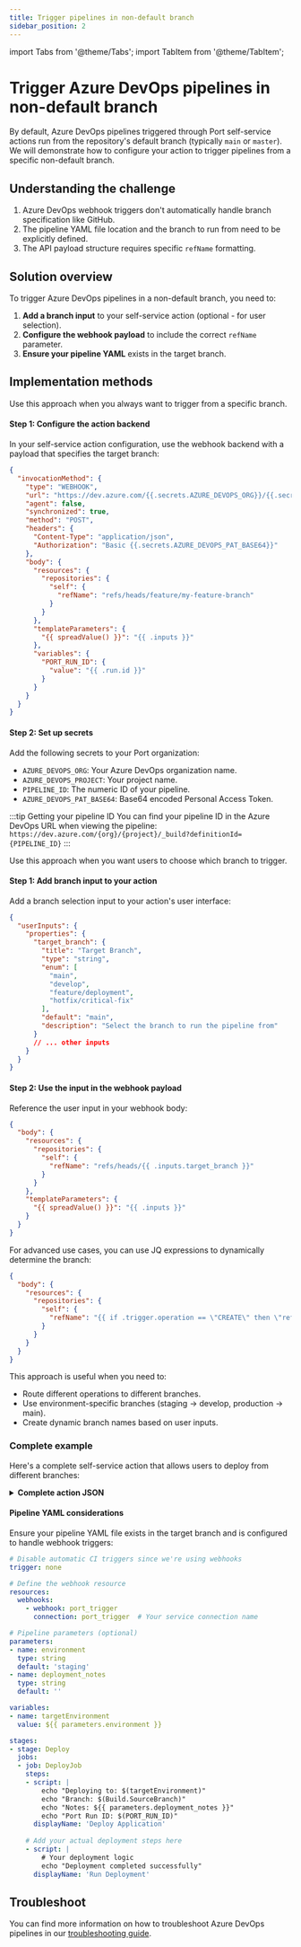 ```yaml
---
title: Trigger pipelines in non-default branch
sidebar_position: 2
---
```


import Tabs from '@theme/Tabs';
import TabItem from '@theme/TabItem';

# Trigger Azure DevOps pipelines in non-default branch

By default, Azure DevOps pipelines triggered through Port self-service actions run from the repository's default branch (typically `main` or `master`).   
We will demonstrate how to configure your action to trigger pipelines from a specific non-default branch.

## Understanding the challenge

1. Azure DevOps webhook triggers don't automatically handle branch specification like GitHub.
2. The pipeline YAML file location and the branch to run from need to be explicitly defined.
3. The API payload structure requires specific `refName` formatting.


## Solution overview

To trigger Azure DevOps pipelines in a non-default branch, you need to:

1. **Add a branch input** to your self-service action (optional - for user selection).
2. **Configure the webhook payload** to include the correct `refName` parameter.
3. **Ensure your pipeline YAML** exists in the target branch.

## Implementation methods

<Tabs>
<TabItem value="fixed-branch" label="Fixed branch" default>

Use this approach when you always want to trigger from a specific branch.

<h4> Step 1: Configure the action backend</h4>

In your self-service action configuration, use the webhook backend with a payload that specifies the target branch:

```json showLineNumbers
{
  "invocationMethod": {
    "type": "WEBHOOK",
    "url": "https://dev.azure.com/{{.secrets.AZURE_DEVOPS_ORG}}/{{.secrets.AZURE_DEVOPS_PROJECT}}/_apis/pipelines/{{.secrets.PIPELINE_ID}}/runs?api-version=7.1",
    "agent": false,
    "synchronized": true,
    "method": "POST",
    "headers": {
      "Content-Type": "application/json",
      "Authorization": "Basic {{.secrets.AZURE_DEVOPS_PAT_BASE64}}"
    },
    "body": {
      "resources": {
        "repositories": {
          "self": {
            "refName": "refs/heads/feature/my-feature-branch"
          }
        }
      },
      "templateParameters": {
        "{{ spreadValue() }}": "{{ .inputs }}"
      },
      "variables": {
        "PORT_RUN_ID": {
          "value": "{{ .run.id }}"
        }
      }
    }
  }
}
```

<h4> Step 2: Set up secrets</h4>

Add the following secrets to your Port organization:

- `AZURE_DEVOPS_ORG`: Your Azure DevOps organization name.
- `AZURE_DEVOPS_PROJECT`: Your project name.
- `PIPELINE_ID`: The numeric ID of your pipeline.
- `AZURE_DEVOPS_PAT_BASE64`: Base64 encoded Personal Access Token.

:::tip Getting your pipeline ID
You can find your pipeline ID in the Azure DevOps URL when viewing the pipeline: 
`https://dev.azure.com/{org}/{project}/_build?definitionId={PIPELINE_ID}`
:::

</TabItem>
<TabItem value="user-selectable" label="User-selectable branch">

Use this approach when you want users to choose which branch to trigger.

<h4> Step 1: Add branch input to your action</h4>

Add a branch selection input to your action's user interface:

```json showLineNumbers
{
  "userInputs": {
    "properties": {
      "target_branch": {
        "title": "Target Branch",
        "type": "string",
        "enum": [
          "main",
          "develop", 
          "feature/deployment",
          "hotfix/critical-fix"
        ],
        "default": "main",
        "description": "Select the branch to run the pipeline from"
      }
      // ... other inputs
    }
  }
}
```

<h4> Step 2: Use the input in the webhook payload</h4>

Reference the user input in your webhook body:

```json showLineNumbers
{
  "body": {
    "resources": {
      "repositories": {
        "self": {
          "refName": "refs/heads/{{ .inputs.target_branch }}"
        }
      }
    },
    "templateParameters": {
      "{{ spreadValue() }}": "{{ .inputs }}"
    }
  }
}
```

</TabItem>
<TabItem value="dynamic-branch" label="Dynamic branch selection">

For advanced use cases, you can use JQ expressions to dynamically determine the branch:

```json showLineNumbers
{
  "body": {
    "resources": {
      "repositories": {
        "self": {
          "refName": "{{ if .trigger.operation == \"CREATE\" then \"refs/heads/main\" elif .inputs.environment == \"staging\" then \"refs/heads/develop\" else \"refs/heads/feature/\" + .inputs.feature_name end }}"
        }
      }
    }
  }
}
```

This approach is useful when you need to:
- Route different operations to different branches.
- Use environment-specific branches (staging → develop, production → main).
- Create dynamic branch names based on user inputs.

</TabItem>
</Tabs>

<h3>Complete example</h3>

Here's a complete self-service action that allows users to deploy from different branches:

<details>
<summary><b>Complete action JSON</b></summary>

```json showLineNumbers
{
  "identifier": "deploy_to_environment",
  "title": "Deploy to Environment",
  "icon": "Azure",
  "description": "Deploy application to specified environment from selected branch",
  "trigger": {
    "type": "self-service",
    "operation": "DAY-2",
    "userInputs": {
      "properties": {
        "environment": {
          "title": "Environment",
          "type": "string",
          "enum": ["staging", "production"],
          "enumColors": {
            "staging": "orange",
            "production": "red"
          }
        },
        "target_branch": {
          "title": "Branch",
          "type": "string",
          "enum": ["main", "develop", "feature/latest"],
          "default": "main"
        },
        "deployment_notes": {
          "title": "Deployment Notes",
          "type": "string",
          "description": "Optional notes for this deployment"
        }
      },
      "required": ["environment", "target_branch"],
      "order": ["environment", "target_branch", "deployment_notes"]
    },
    "blueprintIdentifier": "service"
  },
  "invocationMethod": {
    "type": "WEBHOOK",
    "url": "https://dev.azure.com/{{.secrets.AZURE_DEVOPS_ORG}}/{{.secrets.AZURE_DEVOPS_PROJECT}}/_apis/pipelines/{{.secrets.DEPLOYMENT_PIPELINE_ID}}/runs?api-version=7.1",
    "agent": false,
    "synchronized": true,
    "method": "POST",
    "headers": {
      "Content-Type": "application/json",
      "Authorization": "Basic {{.secrets.AZURE_DEVOPS_PAT_BASE64}}"
    },
    "body": {
      "resources": {
        "repositories": {
          "self": {
            "refName": "refs/heads/{{ .inputs.target_branch }}"
          }
        }
      },
      "templateParameters": {
        "environment": "{{ .inputs.environment }}",
        "deployment_notes": "{{ .inputs.deployment_notes }}",
        "triggered_by": "{{ .trigger.by.user.email }}",
        "port_run_id": "{{ .run.id }}"
      },
      "variables": {
        "ENVIRONMENT": {
          "value": "{{ .inputs.environment }}"
        },
        "PORT_RUN_ID": {
          "value": "{{ .run.id }}"
        }
      }
    }
  },
  "requiredApproval": false
}
```

</details>

<h4> Pipeline YAML considerations</h4>

Ensure your pipeline YAML file exists in the target branch and is configured to handle webhook triggers:

```yaml showLineNumbers title="azure-pipelines.yml"
# Disable automatic CI triggers since we're using webhooks
trigger: none

# Define the webhook resource
resources:
  webhooks:
    - webhook: port_trigger
      connection: port_trigger  # Your service connection name

# Pipeline parameters (optional)
parameters:
- name: environment
  type: string
  default: 'staging'
- name: deployment_notes
  type: string
  default: ''

variables:
- name: targetEnvironment
  value: ${{ parameters.environment }}

stages:
- stage: Deploy
  jobs:
  - job: DeployJob
    steps:
    - script: |
        echo "Deploying to: $(targetEnvironment)"
        echo "Branch: $(Build.SourceBranch)"
        echo "Notes: ${{ parameters.deployment_notes }}"
        echo "Port Run ID: $(PORT_RUN_ID)"
      displayName: 'Deploy Application'
    
    # Add your actual deployment steps here
    - script: |
        # Your deployment logic
        echo "Deployment completed successfully"
      displayName: 'Run Deployment'
```

## Troubleshoot
You can find more information on how to troubleshoot Azure DevOps pipelines in our [troubleshooting guide](/actions-and-automations/setup-backend/azure-pipeline/troubleshooting).